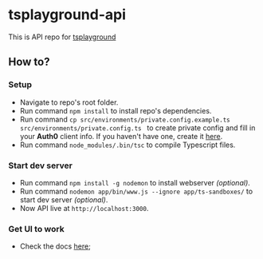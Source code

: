 # tsplayground-api
This is API repo for [tsplayground](https://github.com/tsplayground/tsplayground)

## How to?
### Setup
- Navigate to repo's root folder.
- Run command `npm install` to install repo's dependencies.
- Run command `cp src/environments/private.config.example.ts src/environments/private.config.ts ` to create private config and fill in your **Auth0** client info. If you haven't have one, create it [here](https://auth0.com/).
- Run command `node_modules/.bin/tsc` to compile Typescript files.

### Start dev server
- Run command `npm install -g nodemon` to install webserver *(optional)*.
- Run command `nodemon app/bin/www.js --ignore app/ts-sandboxes/` to start dev server *(optional)*.
- Now API live at `http://localhost:3000`.

### Get UI to work
- Check the docs [here](https://github.com/tsplayground/tsplayground-ui/blob/master/README.md);